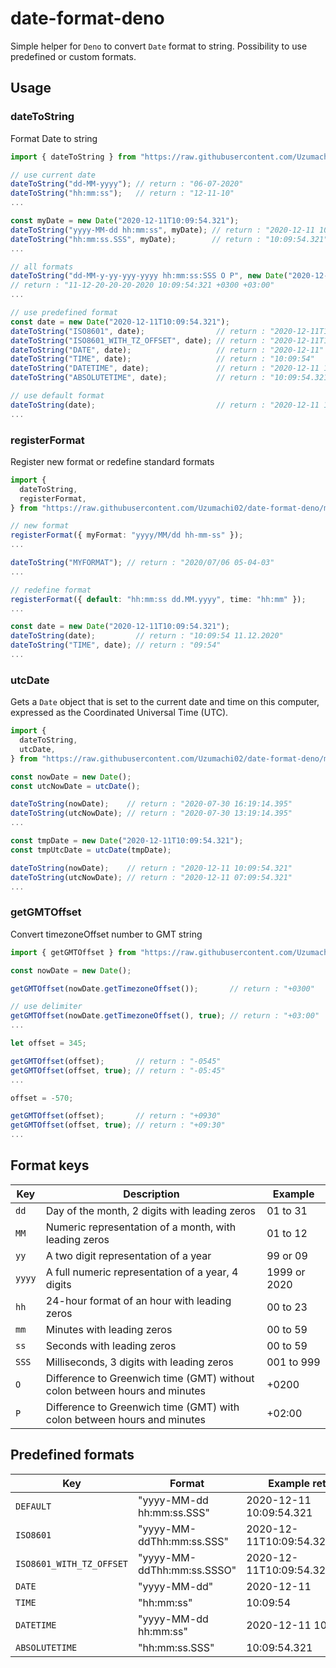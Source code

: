 # date-format-deno

Simple helper for `Deno` to convert `Date` format to string. Possibility to use predefined or custom formats.

## Usage

### dateToString

Format Date to string

```ts
import { dateToString } from "https://raw.githubusercontent.com/Uzumachi02/date-format-deno/master/mod.ts"

// use current date
dateToString("dd-MM-yyyy"); // return : "06-07-2020"
dateToString("hh:mm:ss");   // return : "12-11-10"
...

const myDate = new Date("2020-12-11T10:09:54.321");
dateToString("yyyy-MM-dd hh:mm:ss", myDate); // return : "2020-12-11 10:09:54"
dateToString("hh:mm:ss.SSS", myDate);        // return : "10:09:54.321"
...

// all formats
dateToString("dd-MM-y-yy-yyy-yyyy hh:mm:ss:SSS O P", new Date("2020-12-11T10:09:54.321"));
// return : "11-12-20-20-20-2020 10:09:54:321 +0300 +03:00"
...

// use predefined format
const date = new Date("2020-12-11T10:09:54.321");
dateToString("ISO8601", date);                // return : "2020-12-11T10:09:54.321"
dateToString("ISO8601_WITH_TZ_OFFSET", date); // return : "2020-12-11T10:09:54.321+0300"
dateToString("DATE", date);                   // return : "2020-12-11"
dateToString("TIME", date);                   // return : "10:09:54"
dateToString("DATETIME", date);               // return : "2020-12-11 10:09:54"
dateToString("ABSOLUTETIME", date);           // return : "10:09:54.321"

// use default format
dateToString(date);                           // return : "2020-12-11 10:09:54.321"
...
```

### registerFormat

Register new format or redefine standard formats

```ts
import {
  dateToString,
  registerFormat,
} from "https://raw.githubusercontent.com/Uzumachi02/date-format-deno/master/mod.ts";

// new format
registerFormat({ myFormat: "yyyy/MM/dd hh-mm-ss" });
...

dateToString("MYFORMAT"); // return : "2020/07/06 05-04-03"
...

// redefine format
registerFormat({ default: "hh:mm:ss dd.MM.yyyy", time: "hh:mm" });
...

const date = new Date("2020-12-11T10:09:54.321");
dateToString(date);         // return : "10:09:54 11.12.2020"
dateToString("TIME", date); // return : "09:54"
...
```

### utcDate

Gets a `Date` object that is set to the current date and time on this computer, expressed as the Coordinated Universal Time (UTC).

```ts
import {
  dateToString,
  utcDate,
} from "https://raw.githubusercontent.com/Uzumachi02/date-format-deno/master/mod.ts";

const nowDate = new Date();
const utcNowDate = utcDate();

dateToString(nowDate);    // return : "2020-07-30 16:19:14.395"
dateToString(utcNowDate); // return : "2020-07-30 13:19:14.395"
...

const tmpDate = new Date("2020-12-11T10:09:54.321");
const tmpUtcDate = utcDate(tmpDate);

dateToString(nowDate);    // return : "2020-12-11 10:09:54.321"
dateToString(utcNowDate); // return : "2020-12-11 07:09:54.321"
...
```

### getGMTOffset

Convert timezoneOffset number to GMT string

```ts
import { getGMTOffset } from "https://raw.githubusercontent.com/Uzumachi02/date-format-deno/master/mod.ts";

const nowDate = new Date();

getGMTOffset(nowDate.getTimezoneOffset());       // return : "+0300"

// use delimiter
getGMTOffset(nowDate.getTimezoneOffset(), true); // return : "+03:00"
...

let offset = 345;

getGMTOffset(offset);       // return : "-0545"
getGMTOffset(offset, true); // return : "-05:45"
...

offset = -570;

getGMTOffset(offset);       // return : "+0930"
getGMTOffset(offset, true); // return : "+09:30"
...
```

## Format keys

| Key    | Description                                                                | Example      |
| ------ | -------------------------------------------------------------------------- | ------------ |
| `dd`   | Day of the month, 2 digits with leading zeros                              | 01 to 31     |
| `MM`   | Numeric representation of a month, with leading zeros                      | 01 to 12     |
| `yy`   | A two digit representation of a year                                       | 99 or 09     |
| `yyyy` | A full numeric representation of a year, 4 digits                          | 1999 or 2020 |
| `hh`   | 24-hour format of an hour with leading zeros                               | 00 to 23     |
| `mm`   | Minutes with leading zeros                                                 | 00 to 59     |
| `ss`   | Seconds with leading zeros                                                 | 00 to 59     |
| `SSS`  | Milliseconds, 3 digits with leading zeros                                  | 001 to 999   |
| `O`    | Difference to Greenwich time (GMT) without colon between hours and minutes | +0200        |
| `P`    | Difference to Greenwich time (GMT) with colon between hours and minutes    | +02:00       |

## Predefined formats

| Key                      | Format                     | Example return               |
| ------------------------ | -------------------------- | ---------------------------- |
| `DEFAULT`                | "yyyy-MM-dd hh:mm:ss.SSS"  | 2020-12-11 10:09:54.321      |
| `ISO8601`                | "yyyy-MM-ddThh:mm:ss.SSS"  | 2020-12-11T10:09:54.321      |
| `ISO8601_WITH_TZ_OFFSET` | "yyyy-MM-ddThh:mm:ss.SSSO" | 2020-12-11T10:09:54.321+0300 |
| `DATE`                   | "yyyy-MM-dd"               | 2020-12-11                   |
| `TIME`                   | "hh:mm:ss"                 | 10:09:54                     |
| `DATETIME`               | "yyyy-MM-dd hh:mm:ss"      | 2020-12-11 10:09:54          |
| `ABSOLUTETIME`           | "hh:mm:ss.SSS"             | 10:09:54.321                 |
